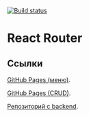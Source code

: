 [![Build status](https://ci.appveyor.com/api/projects/status/tjxu9433jpkjjyjd?svg=true)](https://ci.appveyor.com/project/Garfy2/ra-router)


# React Router

## Ссылки

[GitHub Pages (меню)]().

[GitHub Pages (CRUD)](/#/posts).

[Репозиторий с backend](https://github.com/LiquidAssContainer/ra_router_backend).


